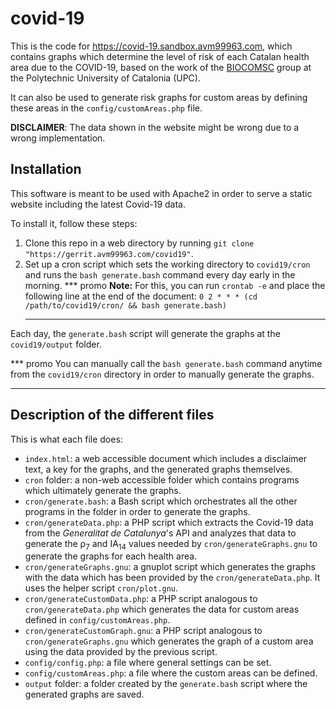 # covid-19
This is the code for https://covid-19.sandbox.avm99963.com, which contains graphs which determine the level of risk of each Catalan health area due to the COVID-19, based on the work of the [BIOCOMSC](https://biocomsc.upc.edu/en/covid-19/daily-report) group at the Polytechnic University of Catalonia (UPC).

It can also be used to generate risk graphs for custom areas by defining these areas in the `config/customAreas.php` file.

**DISCLAIMER**: The data shown in the website might be wrong due to a wrong implementation.

## Installation
This software is meant to be used with Apache2 in order to serve a static website including the latest Covid-19 data.

To install it, follow these steps:

1. Clone this repo in a web directory by running `git clone "https://gerrit.avm99963.com/covid19"`.
2. Set up a cron script which sets the working directory to `covid19/cron` and runs the `bash generate.bash` command every day early in the morning.
   *** promo
   **Note:** For this, you can run `crontab -e` and place the following line at the end of the document: `0 2 * * * (cd /path/to/covid19/cron/ && bash generate.bash)`
   ***

Each day, the `generate.bash` script will generate the graphs at the `covid19/output` folder.

*** promo
You can manually call the `bash generate.bash` command anytime from the `covid19/cron` directory in order to manually generate the graphs.
***

## Description of the different files
This is what each file does:

* `index.html`: a web accessible document which includes a disclaimer text, a key for the graphs, and the generated graphs themselves.
* `cron` folder: a non-web accessible folder which contains programs which ultimately generate the graphs.
* `cron/generate.bash`: a Bash script which orchestrates all the other programs in the folder in order to generate the graphs.
* `cron/generateData.php`: a PHP script which extracts the Covid-19 data from the *Generalitat de Catalunya*'s API and analyzes that data to generate the ρ<sub>7</sub> and IA<sub>14</sub> values needed by `cron/generateGraphs.gnu` to generate the graphs for each health area.
* `cron/generateGraphs.gnu`: a gnuplot script which generates the graphs with the data which has been provided by the `cron/generateData.php`. It uses the helper script `cron/plot.gnu`.
* `cron/generateCustomData.php`: a PHP script analogous to `cron/generateData.php` which generates the data for custom areas defined in `config/customAreas.php`.
* `cron/generateCustomGraph.gnu`: a PHP script analogous to `cron/generateGraphs.gnu` which generates the graph of a custom area using the data provided by the previous script.
* `config/config.php`: a file where general settings can be set.
* `config/customAreas.php`: a file where the custom areas can be defined.
* `output` folder: a folder created by the `generate.bash` script where the generated graphs are saved.
